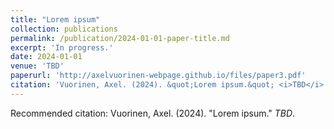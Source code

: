 ```yaml
---
title: "Lorem ipsum"
collection: publications
permalink: /publication/2024-01-01-paper-title.md
excerpt: 'In progress.'
date: 2024-01-01
venue: 'TBD'
paperurl: 'http://axelvuorinen-webpage.github.io/files/paper3.pdf'
citation: 'Vuorinen, Axel. (2024). &quot;Lorem ipsum.&quot; <i>TBD</i>.'
---
```


Recommended citation: Vuorinen, Axel. (2024). "Lorem ipsum." <i>TBD</i>.
